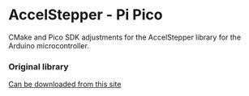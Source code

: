 # AccelStepper - Pi Pico

CMake and Pico SDK adjustments for the AccelStepper library for the Arduino
microcontroller.

### Original library

[Can be downloaded from this site](https://www.airspayce.com/mikem/arduino/AccelStepper/)
